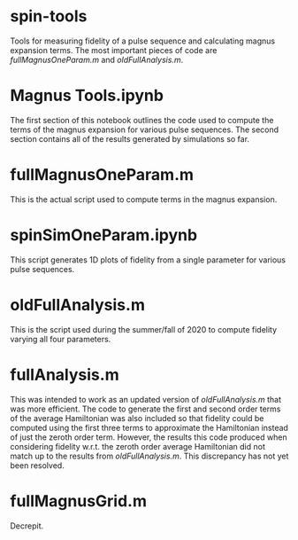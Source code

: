 # spin-tools
Tools for measuring fidelity of a pulse sequence and calculating magnus expansion terms.  The most important pieces of code are *fullMagnusOneParam.m* and *oldFullAnalysis.m*.

# Magnus Tools.ipynb
The first section of this notebook outlines the code used to compute the terms of the magnus expansion for various pulse sequences.  The second section contains all of the results generated by simulations so far.

# fullMagnusOneParam.m
This is the actual script used to compute terms in the magnus expansion.

# spinSimOneParam.ipynb
This script generates 1D plots of fidelity from a single parameter for various pulse sequences.

# oldFullAnalysis.m
This is the script used during the summer/fall of 2020 to compute fidelity varying all four parameters.

# fullAnalysis.m
This was intended to work as an updated version of *oldFullAnalysis.m* that was more efficient.  The code to generate the first and second order terms of the average Hamiltonian was also included so that fidelity could be computed using the first three terms to approximate the Hamiltonian instead of just the zeroth order term.  However, the results this code produced when considering fidelity w.r.t. the zeroth order average Hamiltonian did not match up to the results from *oldFullAnalysis.m*.  This discrepancy has not yet been resolved.

# fullMagnusGrid.m
Decrepit.
